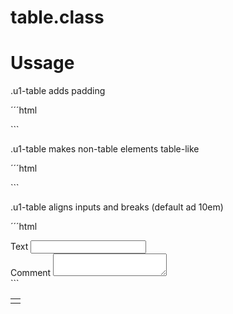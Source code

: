 # table.class

# Ussage


.u1-table adds padding

´´´html
<table class="u1-table">
    <tr>
        <td>
        </td>
    </tr>
</tables>
```



.u1-table makes non-table elements table-like

´´´html
<div class="u1-table">
    <div><!-- tbody -->
        <div><!-- tr -->
            <div></div><!-- td -->
            <div></div><!-- td -->
            <div></div><!-- td -->
        </div>
        <div><!-- tr -->
            <div></div><!-- td -->
            <div></div><!-- td -->
            <div></div><!-- td -->
        </div>
    </div>
</tables>
```

.u1-table aligns inputs and breaks (default ad 10em)

´´´html
<div class="u1-table -Flex -Fields">
    <div><!-- tbody -->
        <lable><!-- tr -->
            <span>Text</span><!-- td -->
            <span><input></span><!-- td -->
        </div>
        <div><!-- tr -->
            <span>Comment</span><!-- td -->
            <span><textarea></textarea></span><!-- td -->
        </div>
    </div>
</tables>
```